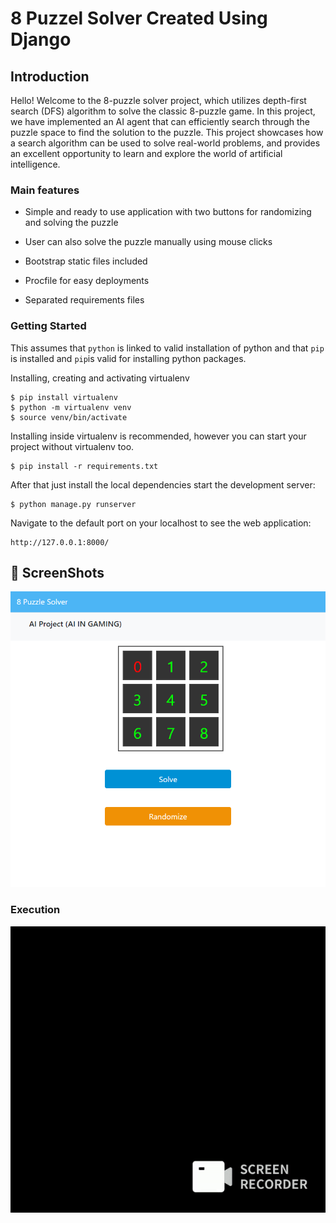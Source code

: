 # 8 Puzzel Solver Created Using Django

## Introduction

Hello! Welcome to the 8-puzzle solver project, which utilizes depth-first search (DFS) algorithm to solve the classic 8-puzzle game. In this project, we have implemented an AI agent that can efficiently search through the puzzle space to find the solution to the puzzle. This project showcases how a search algorithm can be used to solve real-world problems, and provides an excellent opportunity to learn and explore the world of artificial intelligence.


### Main features

* Simple and ready to use application with two buttons for randomizing and solving the puzzle

* User can also solve the puzzle manually using mouse clicks

* Bootstrap static files included

* Procfile for easy deployments

* Separated requirements files
      
### Getting Started

This assumes that `python` is linked to valid installation of python and that `pip` is installed and `pip`is valid
for installing python packages.

Installing, creating and activating virtualenv

    $ pip install virtualenv
    $ python -m virtualenv venv
    $ source venv/bin/activate


Installing inside virtualenv is recommended, however you can start your project without virtualenv too.

    $ pip install -r requirements.txt
     
      
After that just install the local dependencies start the development server:

    $ python manage.py runserver

Navigate to the default port on your localhost to see the web application:

```djangourlpath
http://127.0.0.1:8000/
```

## 📸 ScreenShots
![sample output of 8 puzzle.](/screenshots/output.png)

### Execution
![sample execution of 8 puzzle.](/screenshots/running.gif)

